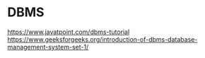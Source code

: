 # DBMS
https://www.javatpoint.com/dbms-tutorial
https://www.geeksforgeeks.org/introduction-of-dbms-database-management-system-set-1/
